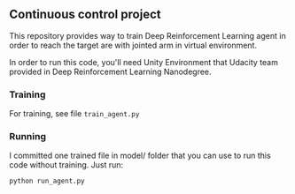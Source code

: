 ## Continuous control project

This repository provides way to train Deep Reinforcement 
Learning agent in order to reach the target are with jointed arm 
in virtual environment.

In order to run this code, you'll need Unity Environment that 
Udacity team provided in Deep Reinforcement Learning Nanodegree. 

### Training 

For training, see file `train_agent.py`

### Running

I committed one trained file in model/ folder that you can use 
to run this code without training. Just run:
```
python run_agent.py
```
